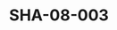 ---
pid: SHA-08-003
title: SHA-08-003
language: en
collection: Sharhabil Ahmed
original_label: 
rights: Sharhabil Ahmed
location_of_original: Sharhabil Ahmed
photographer_or_studio: 
scanned_from: photograph 12.3 by 20.3
_date: 1971-1972
location: Khartoum, New Saint James
description: Sharhabil Ahmed and his band
additional_notes: 
permission_display: 'yes'
on_server: 'yes'
on_website: 'yes'
permalink: /archive/en/sha-08-003.html
layout: photo-page
---